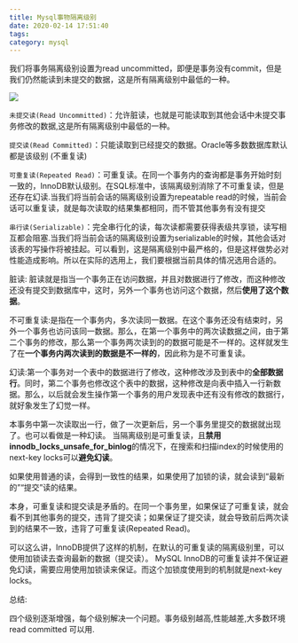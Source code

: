 ```yaml
---
title: Mysql事物隔离级别
date: 2020-02-14 17:51:40
tags:
category: mysql
---
```



我们将事务隔离级别设置为read uncommitted，即便是事务没有commit，但是我们仍然能读到未提交的数据，这是所有隔离级别中最低的一种。

![](https://www.blog.starmoon.tech/img/mysqltransac.png)

`未提交读(Read Uncommitted)`：允许脏读，也就是可能读取到其他会话中未提交事务修改的数据,这是所有隔离级别中最低的一种。

`提交读(Read Committed)`：只能读取到已经提交的数据。Oracle等多数数据库默认都是该级别 (不重复读)

`可重复读(Repeated Read)`：可重复读。在同一个事务内的查询都是事务开始时刻一致的，InnoDB默认级别。在SQL标准中，该隔离级别消除了不可重复读，但是还存在幻读.当我们将当前会话的隔离级别设置为repeatable read的时候，当前会话可以重复读，就是每次读取的结果集都相同，而不管其他事务有没有提交

`串行读(Serializable)`：完全串行化的读，每次读都需要获得表级共享锁，读写相互都会阻塞.当我们将当前会话的隔离级别设置为serializable的时候，其他会话对该表的写操作将被挂起。可以看到，这是隔离级别中最严格的，但是这样做势必对性能造成影响。所以在实际的选用上，我们要根据当前具体的情况选用合适的。


脏读: 脏读就是指当一个事务正在访问数据，并且对数据进行了修改，而这种修改还没有提交到数据库中，这时，另外一个事务也访问这个数据，然后**使用了这个数据**。

不可重复读:是指在一个事务内，多次读同一数据。在这个事务还没有结束时，另外一个事务也访问该同一数据。那么，在第一个事务中的两次读数据之间，由于第二个事务的修改，那么第一个事务两次读到的的数据可能是不一样的。这样就发生了在**一个事务内两次读到的数据是不一样的**，因此称为是不可重复读。

幻读:第一个事务对一个表中的数据进行了修改，这种修改涉及到表中的**全部数据行**。同时，第二个事务也修改这个表中的数据，这种修改是向表中插入一行新数据。那么，以后就会发生操作第一个事务的用户发现表中还有没有修改的数据行，就好象发生了幻觉一样。

本事务中第一次读取出一行，做了一次更新后，另一个事务里提交的数据就出现了。也可以看做是一种幻读。
当隔离级别是可重复读，且**禁用innodb_locks_unsafe_for_binlog**的情况下，在搜索和扫描index的时候使用的next-key locks可以**避免幻读**。

如果使用普通的读，会得到一致性的结果，如果使用了加锁的读，就会读到“最新的”“提交”读的结果。

本身，可重复读和提交读是矛盾的。在同一个事务里，如果保证了可重复读，就会看不到其他事务的提交，违背了提交读；如果保证了提交读，就会导致前后两次读到的结果不一致，违背了可重复读(Repeated Read)。

可以这么讲，InnoDB提供了这样的机制，在默认的可重复读的隔离级别里，可以使用加锁读去查询最新的数据（提交读）。
MySQL InnoDB的可重复读并不保证避免幻读，需要应用使用加锁读来保证。而这个加锁度使用到的机制就是next-key locks。

总结:

四个级别逐渐增强，每个级别解决一个问题。事务级别越高,性能越差,大多数环境read committed 可以用.
